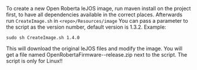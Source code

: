To create a new Open Roberta leJOS image, run maven install on the project first, to have all dependencies available in the correct places.
Afterwards run ```CreateImage.sh``` in ```<repo>/Resources/image```
You can pass a parameter to the script as the version number, default version is 1.3.2. Example:

```sudo sh CreateImage.sh 1.4.0```

This will download the original leJOS files and modify the image. You will get a file named OpenRobertaFirmware-<version>-release.zip next to the script.
The script is only for Linux!!
